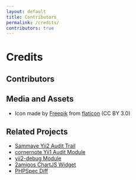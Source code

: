 ```yaml
---
layout: default
title: Contributors
permalink: /credits/
contributors: true
---
```


# Credits

## Contributors

<div class="well" id="contributors">
    <ul></ul>
</div>

## Media and Assets 

* Icon made by [Freepik](http://www.freepik.com/) from [flaticon](http://www.flaticon.com/free-icon/search-analytics_83477) (CC BY 3.0)
 

## Related Projects

* [Sammaye Yii2 Audit Trail](https://github.com/Sammaye/yii2-audittrail)
* [cornernote Yii1 Audit Module](https://github.com/cornernote/yii-audit-module)
* [yii2-debug Module](https://github.com/yiisoft/yii2-debug)
* [2amigos ChartJS Widget](https://github.com/2amigos/yii2-chartjs-widget)
* [PHPSpec Diff](https://github.com/phpspec/php-diff)
